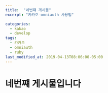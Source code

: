 ```yaml
---
title:  "네번쨰 게시물"
excerpt: "카카오-omniauth 사용법"

categories:
  - kakao
  - develop
tags:
  - 카카오
  - omniauth
  - ruby
last_modified_at: 2019-04-13T08:06:00-05:00
---
```


# 네번쨰 게시물입니다